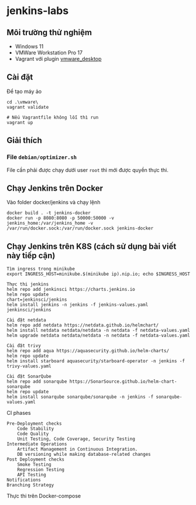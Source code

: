 # jenkins-labs

## Môi trường thử nghiệm
- Windows 11
- VMWare Workstation Pro 17
- Vagrant với plugin [vmware_desktop](https://github.com/hashicorp/vagrant-vmware-desktop)

## Cài đặt
Để tạo máy ảo
```
cd .\vmware\
vagrant validate

# Nếu Vagrantfile không lỗi thì run
vagrant up
```

## Giải thích
### File `debian/optimizer.sh`
File cần phải được chạy dưới user `root` thì mới được quyền thực thi.   

## Chạy Jenkins trên Docker
Vào folder docker/jenkins và chạy lệnh
```
docker build . -t jenkins-docker
docker run -p 8080:8080 -p 50000:50000 -v jenkins_home:/var/jenkins_home -v /var/run/docker.sock:/var/run/docker.sock jenkins-docker
```

## Chạy Jenkins trên K8S (cách sử dụng bài viết này tiếp cận)


```
Tìm ingress trong minikube
export INGRESS_HOST=minikube.$(minikube ip).nip.io; echo $INGRESS_HOST
```

```
Thực thi jenkins
helm repo add jenkinsci https://charts.jenkins.io
helm repo update
chart=jenkinsci/jenkins
helm install jenkins -n jenkins -f jenkins-values.yaml jenkinsci/jenkins

Cài đặt netdata
helm repo add netdata https://netdata.github.io/helmchart/
helm install netdata netdata/netdata -n netdata -f netdata-values.yaml
helm upgrade netdata netdata/netdata -n netdata -f netdata-values.yaml

Cài đặt trivy
helm repo add aqua https://aquasecurity.github.io/helm-charts/
helm repo update
helm install starboard aquasecurity/starboard-operator -n jenkins -f trivy-values.yaml

Cài đặt SonarQube
helm repo add sonarqube https://SonarSource.github.io/helm-chart-sonarqube
helm repo update
helm install sonarqube sonarqube/sonarqube -n jenkins -f sonarqube-values.yaml
```

CI phases

```
Pre-Deployment checks
    Code Stability
    Code Quality
    Unit Testing, Code Coverage, Security Testing
Intermediate Operations
    Artifact Management in Continuous Integration.
    DB versioning while making database-related changes
Post Deployment checks
    Smoke Testing
    Regression Testing
    API Testing
Notifications
Branching Strategy
```

Thực thi trên Docker-compose
